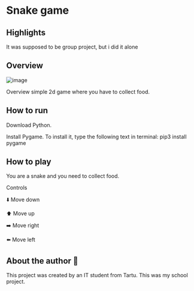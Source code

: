 # Snake game

## Highlights
It was supposed to be group project, but i did it alone

## Overview
![image](https://github.com/Ceetoh/Meeskonna_projekt/assets/150243756/9a156167-bdec-479e-953e-71474e9cbc94)

Overview simple 2d game where you have to collect food.


## How to run

Download Python.

Install Pygame. To install it, type the following text in terminal: pip3 install pygame

## How to play

You are a snake and you need to collect food.

Controls

⬇️ Move down

⬆️ Move up

➡️ Move right

⬅️ Move left

## About the author 👀

This project was created by an IT student from Tartu. This was my school project.


